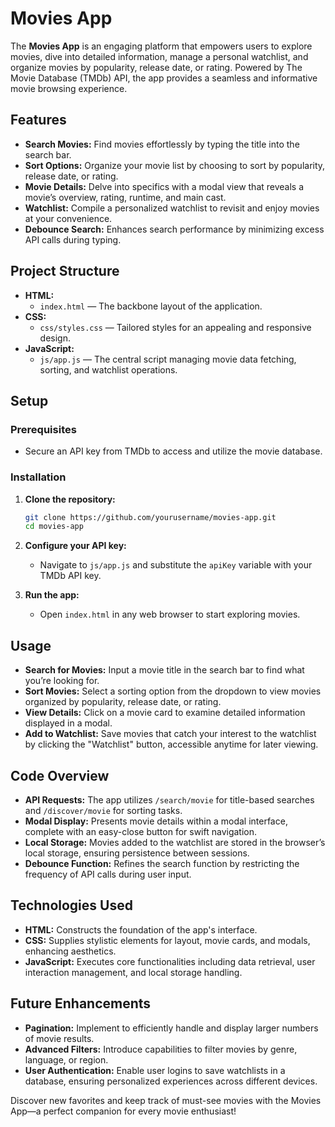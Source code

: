 # Movies App

The **Movies App** is an engaging platform that empowers users to explore movies, dive into detailed information, manage a personal watchlist, and organize movies by popularity, release date, or rating. Powered by The Movie Database (TMDb) API, the app provides a seamless and informative movie browsing experience.

## Features

- **Search Movies:** Find movies effortlessly by typing the title into the search bar.
- **Sort Options:** Organize your movie list by choosing to sort by popularity, release date, or rating.
- **Movie Details:** Delve into specifics with a modal view that reveals a movie’s overview, rating, runtime, and main cast.
- **Watchlist:** Compile a personalized watchlist to revisit and enjoy movies at your convenience.
- **Debounce Search:** Enhances search performance by minimizing excess API calls during typing.

## Project Structure

- **HTML:**
  - `index.html` — The backbone layout of the application.
- **CSS:**
  - `css/styles.css` — Tailored styles for an appealing and responsive design.
- **JavaScript:**
  - `js/app.js` — The central script managing movie data fetching, sorting, and watchlist operations.

## Setup

### Prerequisites

- Secure an API key from TMDb to access and utilize the movie database.

### Installation

1. **Clone the repository:**

   ```bash
   git clone https://github.com/yourusername/movies-app.git
   cd movies-app
   ```

2. **Configure your API key:**

   - Navigate to `js/app.js` and substitute the `apiKey` variable with your TMDb API key.

3. **Run the app:**

   - Open `index.html` in any web browser to start exploring movies.

## Usage

- **Search for Movies:** Input a movie title in the search bar to find what you’re looking for.
- **Sort Movies:** Select a sorting option from the dropdown to view movies organized by popularity, release date, or rating.
- **View Details:** Click on a movie card to examine detailed information displayed in a modal.
- **Add to Watchlist:** Save movies that catch your interest to the watchlist by clicking the "Watchlist" button, accessible anytime for later viewing.

## Code Overview

- **API Requests:** The app utilizes `/search/movie` for title-based searches and `/discover/movie` for sorting tasks.
- **Modal Display:** Presents movie details within a modal interface, complete with an easy-close button for swift navigation.
- **Local Storage:** Movies added to the watchlist are stored in the browser’s local storage, ensuring persistence between sessions.
- **Debounce Function:** Refines the search function by restricting the frequency of API calls during user input.

## Technologies Used

- **HTML:** Constructs the foundation of the app's interface.
- **CSS:** Supplies stylistic elements for layout, movie cards, and modals, enhancing aesthetics.
- **JavaScript:** Executes core functionalities including data retrieval, user interaction management, and local storage handling.

## Future Enhancements

- **Pagination:** Implement to efficiently handle and display larger numbers of movie results.
- **Advanced Filters:** Introduce capabilities to filter movies by genre, language, or region.
- **User Authentication:** Enable user logins to save watchlists in a database, ensuring personalized experiences across different devices.

Discover new favorites and keep track of must-see movies with the Movies App—a perfect companion for every movie enthusiast!

